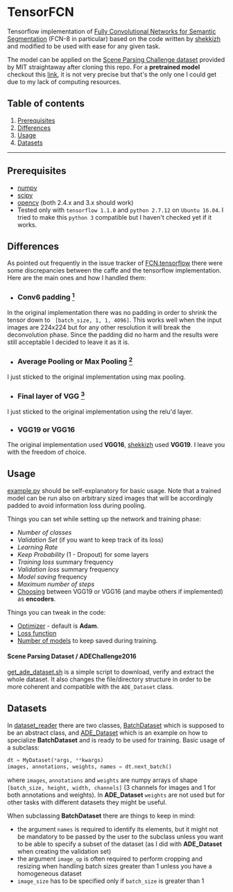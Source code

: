 # TensorFCN

Tensorflow implementation of [Fully Convolutional Networks for Semantic Segmentation](http://arxiv.org/pdf/1605.06211v1.pdf) (FCN-8 in particular) based on the code written by [shekkizh](https://github.com/shekkizh/FCN.tensorflow) and modified to be used with ease for any given task.

The model can be applied on the [Scene Parsing Challenge dataset](http://sceneparsing.csail.mit.edu/) provided by MIT straightaway after cloning this repo.
For a **pretrained model** checkout this [link](https://mega.nz/#!YJpkBKyL!1oEHhe7T1JtkJ9ifRBqsBalHObjBW4AW0Tei7CEFTUQ), it is not very precise but that's the only one I could get due to my lack of computing resources.

## Table of contents
1. [Prerequisites](#prerequisites)
2. [Differences](#differences)
3. [Usage](#usage)
4. [Datasets](#datasets)

---

## Prerequisites
- [numpy](https://github.com/numpy/numpy)
- [scipy](https://github.com/scipy/scipy)
- [opencv](https://github.com/opencv/opencv) (both 2.4.x and 3.x should work)
- Tested only with `tensorflow 1.1.0` and `python 2.7.12` on `Ubuntu 16.04`. I tried to make this `python 3` compatible but I haven't checked yet if it works.


## Differences
As pointed out frequently in the issue tracker of [FCN.tensorflow](https://github.com/shekkizh/FCN.tensorflow/issues) there were some discrepancies between the caffe and the tensorflow implementation.
Here are the main ones and how I handled them:

- ### Conv6 padding [<sup>1</sup>](https://github.com/shekkizh/FCN.tensorflow/issues/52)
In the original implementation there was no padding in order to shrink the tensor down to ` [batch_size, 1, 1, 4096]`.
This works well when the input images are 224x224 but for any other resolution it will break the deconvolution phase.
Since the padding did no harm and the results were still acceptable I decided to leave it as it is.

- ### Average Pooling or Max Pooling [<sup>2</sup>](https://github.com/shekkizh/FCN.tensorflow/issues/26)
I just sticked to the original implementation using max pooling.

- ### Final layer of VGG [<sup>3</sup>](https://github.com/shekkizh/FCN.tensorflow/issues/46)
I just sticked to the original implementation using the relu'd layer.

- ### VGG19 or VGG16
The original implementation used **VGG16**, [shekkizh](https://github.com/shekkizh) used **VGG19**. I leave you with the freedom of choice.


## Usage
[example.py](./examples.py) should be self-explanatory for basic usage. Note that a trained model can be run also on arbitrary sized images that will be accordingly padded to avoid information loss during pooling. 

Things you can set while setting up the network and training phase:
- *Number of classes*
- *Validation Set* (if you want to keep track of its loss)
- *Learning Rate*
- *Keep Probability* (1 - Dropout) for some layers
- *Training loss* summary frequency
- *Validation loss* summary frequency
- *Model saving* frequency
- *Maximum number of steps*
- [Choosing](./fcn.py#L23) between VGG19 or VGG16 (and maybe others if implemented) as **encoders**.

Things you can tweak in the code:
- [Optimizer](./tensor_fcn/fcn.py#L49) - default is **Adam**.
- [Loss function](./tensor_fcn/fcn.py#L58)
- [Number of models](./tensor_fcn/fcn.py#L72) to keep saved during training.

#### Scene Parsing Dataset / ADEChallenge2016
[get_ade_dataset.sh](./get_ade_dataset.sh) is a simple script to download, verify and extract the whole dataset. It also changes the file/directory structure in order to be more coherent and compatible with the `ADE_Dataset` class.

## Datasets

In [dataset_reader](./tensor_fcn/dataset_reader/) there are two classes, [BatchDataset](./tensor_fcn/dataset_reader/dataset_reader.py) which is supposed to be an abstract class, and [ADE_Dataset](./tensor_fcn/dataset_reader/ade_dataset.py) which is an example on how to specialize **BatchDataset** and is ready to be used for training.
Basic usage of a subclass:
```python
dt = MyDataset(*args, **kwargs)
images, annotations, weights, names = dt.next_batch()
```
where `images`, `annotations` and `weights` are numpy arrays of shape `[batch_size, height, width, channels]` (3 channels for images and 1 for both annotations and weights). In **ADE_Dataset** `weights` are not used but for other tasks with different datasets they might be useful.

When subclassing **BatchDataset** there are things to keep in mind:
- the argument `names` is required to identify its elements, but it might not be mandatory to be passed by the user to the subclass unless you want to be able to specify  a subset of the dataset (as I did with **ADE_Dataset** when creating the validation set)
- the argument `image_op` is often required to perform cropping and resizing when handling batch sizes greater than 1 unless you have a homogeneous dataset
- `image_size` has to be specified only if `batch_size` is greater than 1
